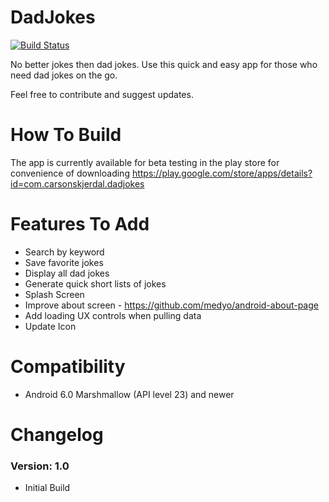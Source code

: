 # DadJokes
[![Build Status](https://travis-ci.org/alipay/sofa-rpc.svg?branch=master)](https://www.carsonskjerdal.com)

No better jokes then dad jokes. Use this quick and easy app for those who need dad jokes on the go.

Feel free to contribute and suggest updates.
# How To Build
The app is currently available for beta testing in the play store for convenience of downloading
https://play.google.com/store/apps/details?id=com.carsonskjerdal.dadjokes

# Features To Add
* Search by keyword
* Save favorite jokes
* Display all dad jokes
* Generate quick short lists of jokes
* Splash Screen
* Improve about screen - https://github.com/medyo/android-about-page
* Add loading UX controls when pulling data
* Update Icon

# Compatibility
  
  * Android 6.0 Marshmallow (API level 23) and newer
  
# Changelog

### Version: 1.0

  * Initial Build
  
 


